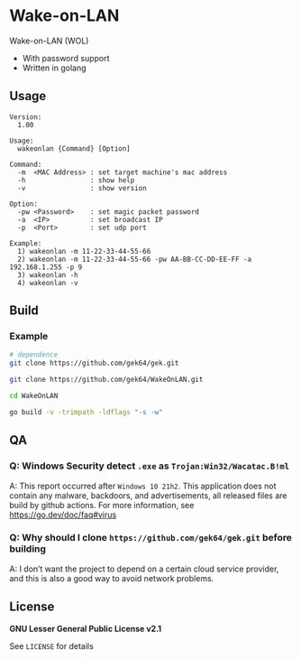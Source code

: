 # Wake-on-LAN
Wake-on-LAN (WOL)
- With password support
- Written in golang 

## Usage
```
Version:
  1.00

Usage:
  wakeonlan {Command} [Option]

Command:
  -m  <MAC Address> : set target machine's mac address
  -h                : show help
  -v                : show version

Option:
  -pw <Password>    : set magic packet password
  -a  <IP>          : set broadcast IP
  -p  <Port>        : set udp port

Example:
  1) wakeonlan -m 11-22-33-44-55-66
  2) wakeonlan -m 11-22-33-44-55-66 -pw AA-BB-CC-DD-EE-FF -a 192.168.1.255 -p 9
  3) wakeonlan -h
  4) wakeonlan -v
```

## Build
### Example
```sh
# dependence
git clone https://github.com/gek64/gek.git

git clone https://github.com/gek64/WakeOnLAN.git

cd WakeOnLAN

go build -v -trimpath -ldflags "-s -w"
```

## QA

### Q: Windows Security detect `.exe` as `Trojan:Win32/Wacatac.B!ml`
A: This report occurred after `Windows 10 21h2`. This application does not contain any malware, backdoors, and advertisements, all released files are build by github actions. For more information, see https://go.dev/doc/faq#virus

### Q: Why should I clone `https://github.com/gek64/gek.git` before building
A: I don’t want the project to depend on a certain cloud service provider, and this is also a good way to avoid network problems.


## License

**GNU Lesser General Public License v2.1**

See `LICENSE` for details

